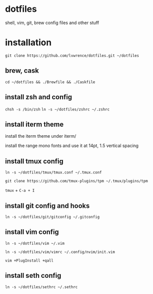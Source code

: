 # dotfiles
shell, vim, git, brew config files and other stuff

# installation
`git clone https://github.com/lvwrence/dotfiles.git ~/dotfiles`

## brew, cask
`cd ~/dotfiles && ./Brewfile && ./Caskfile`

## install zsh and config
`chsh -s /bin/zsh`
`ln -s ~/dotfiles/zshrc ~/.zshrc`

## install iterm theme
install the iterm theme under iterm/

install the range mono fonts and use it at 14pt, 1.5 vertical spacing

## install tmux config
`ln -s ~/dotfiles/tmux/tmux.conf ~/.tmux.conf`

`git clone https://github.com/tmux-plugins/tpm ~/.tmux/plugins/tpm`

`tmux` + `C-a + I`

## install git config and hooks
`ln -s ~/dotfiles/git/gitconfig ~/.gitconfig`

## install vim config
`ln -s ~/dotfiles/vim ~/.vim`

`ln -s ~/dotfiles/vim/vimrc ~/.config/nvim/init.vim`

`vim +PlugInstall +qall`

## install seth config
`ln -s ~/dotfiles/sethrc ~/.sethrc`
